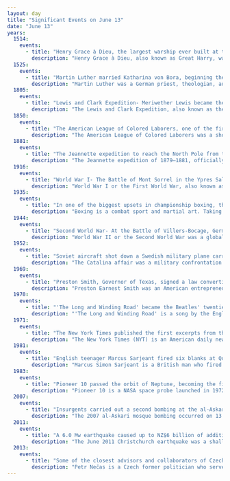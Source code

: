 ```yaml
---
layout: day
title: "Significant Events on June 13"
date: "June 13"
years:
  1514:
    events:
      - title: "Henry Grace à Dieu, the largest warship ever built at the time, was launched from Woolwich Dockyard, England."
        description: "Henry Grace à Dieu, also known as Great Harry, was an English carrack or 'great ship' of the King's Fleet in the 16th century, and in her day the largest warship in the world. Contemporary with Mary Rose, Henry Grace à Dieu was even larger, and served as Henry VIII's flagship. Built by William Bond under the direction of Robert Brygandine, she had a large forecastle four decks high, and a stern castle two decks high. She was 165 feet (50.29 m) long, measuring 1,000 tons burthen and having a complement of 700 men. She was ordered by Henry VIII, probably to replace Grace Dieu, which had been destroyed at the Battle of Saint-Mathieu in August 1512. At a time of naval rivalry with the Kingdom of Scotland, her size was in response to the Scottish ship Great Michael, which had herself been the largest warship when launched in 1511."
  1525:
    events:
      - title: "Martin Luther married Katharina von Bora, beginning the practice of clerical marriage in Protestantism."
        description: "Martin Luther was a German priest, theologian, author, hymnwriter, professor, and Augustinian friar. Luther was the seminal figure of the Protestant Reformation, and his theological beliefs form the basis of Lutheranism. He is widely regarded as one of the most influential figures in Western and Christian history."
  1805:
    events:
      - title: "Lewis and Clark Expedition- Meriwether Lewis became the first white American to sight the Great Falls of the Missouri River."
        description: "The Lewis and Clark Expedition, also known as the Corps of Discovery Expedition, was the United States expedition to cross the newly acquired western portion of the country after the Louisiana Purchase. The Corps of Discovery was a select group of U.S. Army and civilian volunteers under the command of Captain Meriwether Lewis and his close friend Second Lieutenant William Clark. Clark, along with 30 others, set out from Camp Dubois, Illinois, on May 14, 1804, met Lewis and ten other members of the group in St. Charles, Missouri, then went up the Missouri River. The expedition crossed the Continental Divide of the Americas near the Lemhi Pass, eventually coming to the Columbia River, and the Pacific Ocean in 1805. The return voyage began on March 23, 1806, at Fort Clatsop, Oregon, ending six months later on September 23 of that year."
  1850:
    events:
      - title: "The American League of Colored Laborers, one of the first labor unions for African Americans, was established in New York City."
        description: "The American League of Colored Laborers was a short-lived labor union established in New York City in 1850. It is notable for being the first union created for African Americans in the United States. Social reformer Frederick Douglass assisted in organizing the group, which held its first meeting at the Mother African Methodist Episcopal Zion Church on June 13, 1850. Its initial officers included Samuel Ringgold Ward as president, Douglass and Lewis Woodson as vice presidents, and Henry Bibb as secretary. During the first meeting, an executive committee was organized that was composed of several notable social reformers and abolitionists. In addition to union activities, the league was also envisioned to serve as a benefit society for black tradespeople and entrepreneurs, and to this effect, its leaders planned to establish a mutual savings bank and hold an industrial fair. Despite these plans, the union faltered shortly after its creation, and it would take until 1869 that the first successful national labor union for African Americans, the Colored National Labor Union, was formed."
  1881:
    events:
      - title: "The Jeannette expedition to reach the North Pole from the Pacific Ocean via the Bering Strait came to an end when the USS Jeannette (pictured) was finally crushed and sank after having been trapped in ice for almost two years."
        description: "The Jeannette expedition of 1879–1881, officially called the U.S. Arctic Expedition, was an attempt led by George W. De Long to reach the North Pole by pioneering a route from the Pacific Ocean through the Bering Strait. The premise was that a temperate current, the Kuro Siwo, flowed northwards into the strait, providing a gateway to the hypothesized Open Polar Sea and thus to the pole."
  1916:
    events:
      - title: "World War I- The Battle of Mont Sorrel in the Ypres Salient came to an end as a Canadian assault led German forces to withdraw to their original lines."
        description: "World War I or the First World War, also known as the Great War, was a global conflict between two coalitions- the Allies and the Central Powers. Fighting took place mainly in Europe and the Middle East, as well as in parts of Africa and the Asia-Pacific, and in Europe was characterised by trench warfare; the widespread use of artillery, machine guns, and chemical weapons (gas); and the introductions of tanks and aircraft. World War I was one of the deadliest conflicts in history, resulting in an estimated 10 million military dead and more than 20 million wounded, plus some 10 million civilian dead from causes including genocide. The movement of large numbers of people was a major factor in the deadly Spanish flu pandemic."
  1935:
    events:
      - title: "In one of the biggest upsets in championship boxing, the underdog James J. Braddock defeated Max Baer to become the heavyweight champion of the world."
        description: "Boxing is a combat sport and martial art. Taking place in a boxing ring, it involves two people – usually wearing protective equipment, such as protective gloves, hand wraps, and mouthguards – throwing punches at each other for a predetermined amount of time."
  1944:
    events:
      - title: "Second World War- At the Battle of Villers-Bocage, German tank commander Michael Wittmann destroyed around 30 Allied vehicles in less than 15 minutes."
        description: "World War II or the Second World War was a global conflict between two coalitions- the Allies and the Axis powers. Nearly all of the world's countries participated, with many nations mobilising all resources in pursuit of total war. Tanks and aircraft played major roles, enabling the strategic bombing of cities and delivery of the first and only nuclear weapons ever used in war. World War II was the deadliest conflict in history, resulting in 70 to 85 million deaths, more than half of which were civilians. Millions died in genocides, including the Holocaust, and by massacres, starvation, and disease. After the Allied victory, Germany, Austria, Japan, and Korea were occupied, and German and Japanese leaders were tried for war crimes."
  1952:
    events:
      - title: "Soviet aircraft shot down a Swedish military plane carrying out signals-intelligence gathering operations, followed three days later by the shootdown of a second plane searching for the first one."
        description: "The Catalina affair was a military confrontation and Cold War-era diplomatic crisis in June 1952, in which Soviet Air Force fighter jets shot down two Swedish aircraft over international waters in the Baltic Sea."
  1969:
    events:
      - title: "Preston Smith, Governor of Texas, signed a law converting a research arm of Texas Instruments into the University of Texas at Dallas."
        description: "Preston Earnest Smith was an American entrepreneur and politician who served as the 40th governor of Texas from 1969 to 1973. A member of the Democratic Party, he previously served as the 35th lieutenant governor from 1963 to 1969."
  1970:
    events:
      - title: "'The Long and Winding Road' became the Beatles' twentieth and final number-one single on the Billboard Hot 100 chart."
        description: "'The Long and Winding Road' is a song by the English rock band the Beatles from their 1970 album Let It Be. It was written by Paul McCartney and credited to Lennon–McCartney. When issued as a single in May 1970, a month after the Beatles' break-up, it became the group's 20th and final number-one hit on the Billboard Hot 100 chart in the United States."
  1971:
    events:
      - title: "The New York Times published the first excerpts from the Pentagon Papers, a 7,000-page classified Department of Defense history of the United States' political and military involvement in the Vietnam War."
        description: "The New York Times (NYT) is an American daily newspaper based in New York City. The New York Times covers domestic, national, and international news, and publishes opinion pieces, investigative reports, and reviews. As one of the longest-running newspapers in the United States, the Times serves as one of the country's newspapers of record. As of 2023, The New York Times had 9.13 million total and 8.83 million online subscribers, both by significant margins the highest numbers for any newspaper in the United States; the total also included 296,330 print subscribers, making the Times the second-largest newspaper by print circulation in the United States, following The Wall Street Journal, also based in New York City. The New York Times is published by the New York Times Company; since 1896, the company has been chaired by the Ochs-Sulzberger family, whose current chairman and the paper's publisher is A. G. Sulzberger. The Times is headquartered at The New York Times Building in Midtown Manhattan."
  1981:
    events:
      - title: "English teenager Marcus Sarjeant fired six blanks at Queen Elizabeth II as she rode down The Mall to the Trooping the Colour ceremony."
        description: "Marcus Simon Sarjeant is a British man who fired six blank shots near Queen Elizabeth II as she rode down The Mall to the Trooping the Colour ceremony in London in 1981."
  1983:
    events:
      - title: "Pioneer 10 passed the orbit of Neptune, becoming the first man-made object to leave the proximity of the major planets of the Solar System."
        description: "Pioneer 10 is a NASA space probe launched in 1972 that completed the first mission to the planet Jupiter. Pioneer 10 became the first of five artificial objects to achieve the escape velocity needed to leave the Solar System. This space exploration project was conducted by the NASA Ames Research Center in California. The space probe was manufactured by TRW Inc."
  2007:
    events:
      - title: "Insurgents carried out a second bombing at the al-Askari Mosque, one of the holiest sites in Shia Islam."
        description: "The 2007 al-Askari mosque bombing occurred on 13 June 2007 at around 9 am local time at one of the holiest sites in Shia Islam, the al-Askari Mosque, and has been attributed by Iran to the Iraqi Baath Party. While there were no injuries or deaths reported, the mosque's two ten-story minarets were destroyed in the attacks. This was the second bombing of the mosque, with the first bombing occurring on 22 February 2006 and destroying the mosque's golden dome."
  2011:
    events:
      - title: "A 6.0 Mw earthquake caused up to NZ$6 billion of additional damage to Christchurch, New Zealand, which was still recovering from an earthquake four months earlier."
        description: "The June 2011 Christchurch earthquake was a shallow magnitude 6.0 Mw earthquake that occurred on 13 June 2011 at 14-20 NZST. It was centred at a depth of 7 km (4.3 mi), about 5 km (3 mi) south-east of Christchurch, which had previously been devastated by a magnitude 6.2 MW earthquake in February 2011. The June quake was preceded by a magnitude 5.9 ML tremor that struck the region at a slightly deeper 8.9 km (5.5 mi). The United States Geological Survey reported a magnitude of 6.0 Mw and a depth of 9 km (5.6 mi)."
  2013:
    events:
      - title: "Some of the closest advisors and collaborators of Czech prime minister Petr Nečas were arrested for corruption."
        description: "Petr Nečas is a Czech former politician who served as the prime minister of the Czech Republic and leader of the Civic Democratic Party from 2010 to 2013, and as Member of the Chamber of Deputies (MP) from 1993 to 2013."
---
```


